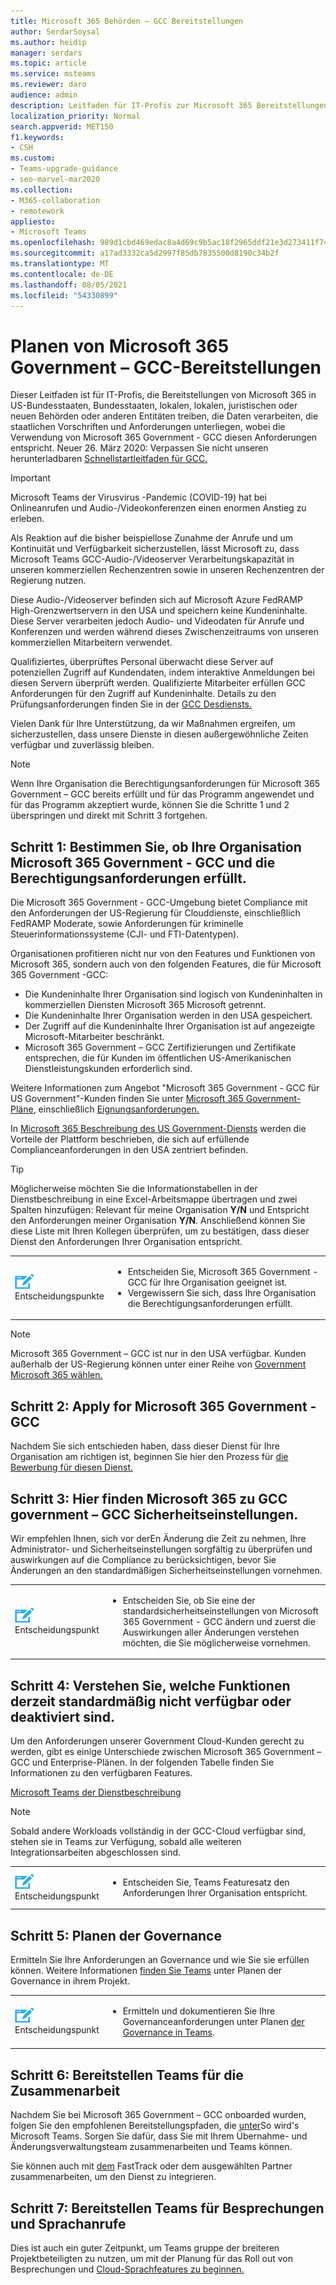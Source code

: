 ```yaml
---
title: Microsoft 365 Behörden – GCC Bereitstellungen
author: SerdarSoysal
ms.author: heidip
manager: serdars
ms.topic: article
ms.service: msteams
ms.reviewer: daro
audience: admin
description: Leitfaden für IT-Profis zur Microsoft 365 Bereitstellungen in Entitäten, die Daten verarbeiten, die US-Behörden-Vorschriften unterliegen
localization_priority: Normal
search.appverid: MET150
f1.keywords:
- CSH
ms.custom:
- Teams-upgrade-guidance
- seo-marvel-mar2020
ms.collection:
- M365-collaboration
- remotework
appliesto:
- Microsoft Teams
ms.openlocfilehash: 989d1cbd469edac8a4d69c9b5ac18f2965ddf21e3d273411f740a82d4ab220f5
ms.sourcegitcommit: a17ad3332ca5d2997f85db7835500d8190c34b2f
ms.translationtype: MT
ms.contentlocale: de-DE
ms.lasthandoff: 08/05/2021
ms.locfileid: "54330899"
---
```

# <a name="plan-for-microsoft-365-government---gcc-deployments"></a>Planen von Microsoft 365 Government – GCC-Bereitstellungen

Dieser Leitfaden ist für IT-Profis, die Bereitstellungen von Microsoft 365 in US-Bundesstaaten, Bundesstaaten, lokalen, lokalen, juristischen oder neuen Behörden oder anderen Entitäten treiben, die Daten verarbeiten, die staatlichen Vorschriften und Anforderungen unterliegen, wobei die Verwendung von Microsoft 365 Government - GCC diesen Anforderungen entspricht. Neuer 26. März 2020: Verpassen Sie nicht unseren herunterladbaren [Schnellstartleitfaden für GCC.](https://github.com/MicrosoftDocs/OfficeDocs-SkypeForBusiness/blob/live/Teams/downloads/Quick-Start-Guide-for-GCC.pdf?raw=true)

> [!IMPORTANT]
> Microsoft Teams der Virusvirus -Pandemic (COVID-19) hat bei Onlineanrufen und Audio-/Videokonferenzen einen enormen Anstieg zu erleben.<br/>
> 
>Als Reaktion auf die bisher beispiellose Zunahme der Anrufe und um Kontinuität und Verfügbarkeit sicherzustellen, lässt Microsoft zu, dass Microsoft Teams GCC-Audio-/Videoserver Verarbeitungskapazität in unseren kommerziellen Rechenzentren sowie in unseren Rechenzentren der Regierung nutzen.<br/>
> 
>Diese Audio-/Videoserver befinden sich auf Microsoft Azure FedRAMP High-Grenzwertservern in den USA und speichern keine Kundeninhalte. Diese Server verarbeiten jedoch Audio- und Videodaten für Anrufe und Konferenzen und werden während dieses Zwischenzeitraums von unseren kommerziellen Mitarbeitern verwendet.<br/>
> 
>Qualifiziertes, überprüftes Personal überwacht diese Server auf potenziellen Zugriff auf Kundendaten, indem interaktive Anmeldungen bei diesen Servern überprüft werden. Qualifizierte Mitarbeiter erfüllen GCC Anforderungen für den Zugriff auf Kundeninhalte. Details zu den Prüfungsanforderungen finden Sie in der [GCC Desdiensts.](/office365/servicedescriptions/office-365-platform-service-description/office-365-us-government/gcc)<br/>
> 
>Vielen Dank für Ihre Unterstützung, da wir Maßnahmen ergreifen, um sicherzustellen, dass unsere Dienste in diesen außergewöhnliche Zeiten verfügbar und zuverlässig bleiben.<br/>


> [!NOTE]
> Wenn Ihre Organisation die Berechtigungsanforderungen für Microsoft 365 Government – GCC bereits erfüllt und für das Programm angewendet und für das Programm akzeptiert wurde, können Sie die Schritte 1 und 2 überspringen und direkt mit Schritt 3 fortgehen. 

## <a name="step-1-determine-whether-your-organization-needs-microsoft-365-government---gcc-and-meets-eligibility-requirements"></a>Schritt 1: Bestimmen Sie, ob Ihre Organisation Microsoft 365 Government - GCC und die Berechtigungsanforderungen erfüllt. 

Die Microsoft 365 Government - GCC-Umgebung bietet Compliance mit den Anforderungen der US-Regierung für Clouddienste, einschließlich FedRAMP Moderate, sowie Anforderungen für kriminelle Steuerinformationssysteme (CJI- und FTI-Datentypen).

Organisationen profitieren nicht nur von den Features und Funktionen von Microsoft 365, sondern auch von den folgenden Features, die für Microsoft 365 Government -GCC:

-   Die Kundeninhalte Ihrer Organisation sind logisch von Kundeninhalten in kommerziellen Diensten Microsoft 365 Microsoft getrennt.
-   Die Kundeninhalte Ihrer Organisation werden in den USA gespeichert.
-   Der Zugriff auf die Kundeninhalte Ihrer Organisation ist auf angezeigte Microsoft-Mitarbeiter beschränkt.
-   Microsoft 365 Government – GCC Zertifizierungen und Zertifikate entsprechen, die für Kunden im öffentlichen US-Amerikanischen Dienstleistungskunden erforderlich sind.

Weitere Informationen zum Angebot "Microsoft 365 Government - GCC für US Government"-Kunden finden Sie unter [Microsoft 365 Government-Pläne](https://products.office.com/government/compare-office-365-government-plans), einschließlich [Eignungsanforderungen.](https://products.office.com/government/compare-office-365-government-plans#EligibilityRequirements)

In [Microsoft 365 Beschreibung des US Government-Diensts](/office365/servicedescriptions/office-365-platform-service-description/office-365-us-government/office-365-us-government) werden die Vorteile der Plattform beschrieben, die sich auf erfüllende Complianceanforderungen in den USA zentriert befinden.

> [!Tip]
> Möglicherweise möchten Sie die Informationstabellen in der Dienstbeschreibung in eine Excel-Arbeitsmappe übertragen und zwei Spalten hinzufügen: Relevant für meine Organisation **Y/N** und Entspricht den Anforderungen meiner Organisation **Y/N**. Anschließend können Sie diese Liste mit Ihren Kollegen überprüfen, um zu bestätigen, dass dieser Dienst den Anforderungen Ihrer Organisation entspricht.

|    |     |
|-----------|------------|
| ![Ein Symbol mit Entscheidungspunkten](media/audio_conferencing_image7.png) <br/>Entscheidungspunkte|<ul><li>Entscheiden Sie, Microsoft 365 Government - GCC für Ihre Organisation geeignet ist.</li><li>Vergewissern Sie sich, dass Ihre Organisation die Berechtigungsanforderungen erfüllt.</li></ul> |

> [!Note]
> Microsoft 365 Government – GCC ist nur in den USA verfügbar. Kunden außerhalb der US-Regierung können unter einer Reihe von [Government Microsoft 365 wählen.](https://products.office.com/en/government/compare-office-365-government-plans)


## <a name="step-2-apply-for-microsoft-365-government---gcc"></a>Schritt 2: Apply for Microsoft 365 Government - GCC

Nachdem Sie sich entschieden haben, dass dieser Dienst für Ihre Organisation am richtigen ist, beginnen Sie hier den Prozess für [die Bewerbung für diesen Dienst.](https://products.office.com/government/eligibility-validation)

## <a name="step-3-understand-microsoft-365-government---gcc-default-security-settings"></a>Schritt 3: Hier finden Microsoft 365 zu GCC government – GCC Sicherheitseinstellungen.

Wir empfehlen Ihnen, sich vor [](enable-features-office-365.md) derEn Änderung die Zeit zu nehmen, Ihre Administrator- und Sicherheitseinstellungen sorgfältig zu überprüfen und auswirkungen auf die Compliance zu berücksichtigen, bevor Sie Änderungen an den standardmäßigen Sicherheitseinstellungen vornehmen.

|    |     |
|-----------|------------|
| ![Symbol, das einen Entscheidungspunkt darstellt](media/audio_conferencing_image7.png) <br/>Entscheidungspunkt|<ul><li>Entscheiden Sie, ob Sie eine der standardsicherheitseinstellungen von Microsoft 365 Government - GCC ändern und zuerst die Auswirkungen aller Änderungen verstehen möchten, die Sie möglicherweise vornehmen.</li></ul> |

## <a name="step-4-understand-which-capabilities-are-currently-unavailable-or-disabled-by-default"></a>Schritt 4: Verstehen Sie, welche Funktionen derzeit standardmäßig nicht verfügbar oder deaktiviert sind.

Um den Anforderungen unserer Government Cloud-Kunden gerecht zu werden, gibt es einige Unterschiede zwischen Microsoft 365 Government – GCC und Enterprise-Plänen. In der folgenden Tabelle finden Sie Informationen zu den verfügbaren Features.

[Microsoft Teams der Dienstbeschreibung](/office365/servicedescriptions/teams-service-description)

> [!Note]
> Sobald andere Workloads vollständig in der GCC-Cloud verfügbar sind, stehen sie in Teams zur Verfügung, sobald alle weiteren Integrationsarbeiten abgeschlossen sind.


|    |     |
|-----------|------------|
| ![Symbol, das einen Entscheidungspunkt darstellt](media/audio_conferencing_image7.png) <br/>Entscheidungspunkt|<ul><li>Entscheiden Sie, Teams Featuresatz den Anforderungen Ihrer Organisation entspricht.</li></ul> |

## <a name="step-5-plan-for-governance"></a>Schritt 5: Planen der Governance

Ermitteln Sie Ihre Anforderungen an Governance und wie Sie sie erfüllen können. Weitere Informationen [finden Sie Teams](plan-teams-governance.md) unter Planen der Governance in ihrem Projekt.

|    |     |
|-----------|------------|
| ![Symbol, das einen Entscheidungspunkt darstellt](media/audio_conferencing_image7.png) <br/>Entscheidungspunkt|<ul><li>Ermitteln und dokumentieren Sie Ihre Governanceanforderungen unter Planen [der Governance in Teams](plan-teams-governance.md).</li></ul> |

## <a name="step-6-deploy-teams-for-collaboration"></a>Schritt 6: Bereitstellen Teams für die Zusammenarbeit

Nachdem Sie bei Microsoft 365 Government – GCC onboarded wurden, folgen Sie den empfohlenen Bereitstellungspfaden, die [unter](./deploy-overview.md)So wird's Microsoft Teams. Sorgen Sie dafür, dass Sie mit Ihrem Übernahme- und Änderungsverwaltungsteam zusammenarbeiten und Teams können.

Sie können auch mit [dem](https://www.microsoft.com/fasttrack) FastTrack oder dem ausgewählten Partner zusammenarbeiten, um den Dienst zu integrieren.

## <a name="step-7-deploy-teams-for-meetings-and-voice"></a>Schritt 7: Bereitstellen Teams für Besprechungen und Sprachanrufe

Dies ist auch ein guter Zeitpunkt, um Teams gruppe der breiteren Projektbeteiligten zu nutzen, um mit der Planung für das Roll out von Besprechungen und [Cloud-Sprachfeatures zu beginnen.](./cloud-voice-landing-page.md)